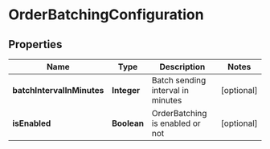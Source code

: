 
# OrderBatchingConfiguration

## Properties
Name | Type | Description | Notes
------------ | ------------- | ------------- | -------------
**batchIntervalInMinutes** | **Integer** | Batch sending interval in minutes |  [optional]
**isEnabled** | **Boolean** | OrderBatching is enabled or not |  [optional]



